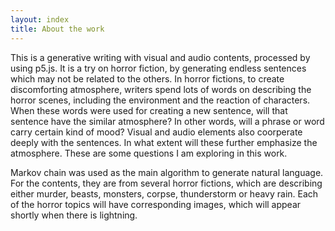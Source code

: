 ```yaml
---
layout: index
title: About the work
---
```


This is a generative writing with visual and audio contents, processed by using p5.js. It is a try on horror fiction, by generating endless sentences which may not be related to the others. In horror fictions, to create discomforting atmosphere, writers spend lots of words on describing the horror scenes, including the environment and the reaction of characters. When these words were used for creating a new sentence, will that sentence have the similar atmosphere? In other words, will a phrase or word carry certain kind of mood? Visual and audio elements also coorperate deeply with the sentences. In what extent will these further emphasize the atmosphere. These are some questions I am exploring in this work.

Markov chain was used as the main algorithm to generate natural language. For the contents, they are from several horror fictions, which are describing either murder, beasts, monsters, corpse, thunderstorm or heavy rain. Each of the horror topics will have corresponding images, which will appear shortly when there is lightning.